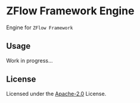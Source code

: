 # ZFlow Framework Engine

Engine for `ZFlow Framework`

## Usage

Work in progress...


## License
Licensed under the [Apache-2.0](LICENSE) License.
